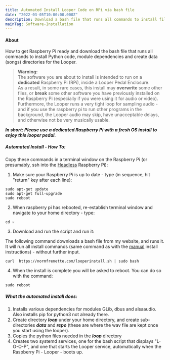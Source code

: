```yaml
---
title: Automated Install Looper Code on RPi via bash file
date: "2022-03-05T10:00:00.000Z"
description: Download a bash file that runs all commands to install files/dependencies needed for the Looper pedal.
mainTag: Software-Installation
---
```

#### About
 How to get Raspberry Pi ready and download the bash file that runs all commands to install Python code, module dependencies and create data (songs) directories for the Looper.
> **Warning:**  
>The software you are about to install is intended to run on a **dedicated** Raspberry Pi (RPi), inside a Looper Pedal Enclosure.  
>As a result, in some rare cases, this install may **overwrite** some other files, or **break** some other software you have previously installed on the Raspberry Pi (especially if you were using it for audio or video).
> Furthermore, the Looper runs a very tight loop for sampling audio - and if you use the raspberry pi to run other programs in the background, the Looper audio may skip, have unacceptable delays, and otherwise not be very musically usable.

***In short: Please use a dedicated Raspberry Pi with a fresh OS install to enjoy this looper pedal.***

##### Automated Install - How To: 

Copy these commands in a terminal window on the Raspberry Pi (or presumably, ssh into the [Headless](/Raspberry-Pi/Principles-What-is-Headless/) Raspberry Pi):

1. Make sure your Raspberry Pi is up to date - type (in sequence, hit "return" key after each line):
```
sudo apt-get update
sudo apt-get full-upgrade
sudo reboot
```

2. When raspberry pi has rebooted, re-establish terminal window and navigate to your home directory - type:  
```
cd ~
```

3. Download and run the script and run it:

The following command downloads a bash file from my website, and runs it.  It will run all install commands (same command as with the [manual](/Looper/Software-Installation-RaspberryPi-manual/) install instructions) - without further input.
```
curl  https://normfrenette.com/looperinstall.sh | sudo bash
```
4. When the install is complete you will be asked to reboot.  You can do so with the command: 
```
sudo reboot
```

##### What the automated install does:

1. Installs various dependencies for modules GLib, dbus and alsaaudio.  Also installs pip for python3 not already there.
2. Create directory ***loop*** under your home directory, and create sub-directories ***data*** and ***repo*** (these are where the wav file are kept once you start using the looper).
3. Copies the python files needed in the ***loop*** directory
4. Creates two systemd services, one for the bash script that displays "L-O-O-P", and one that starts the Looper service, automatically when the Raspberry Pi - Looper - boots up.
